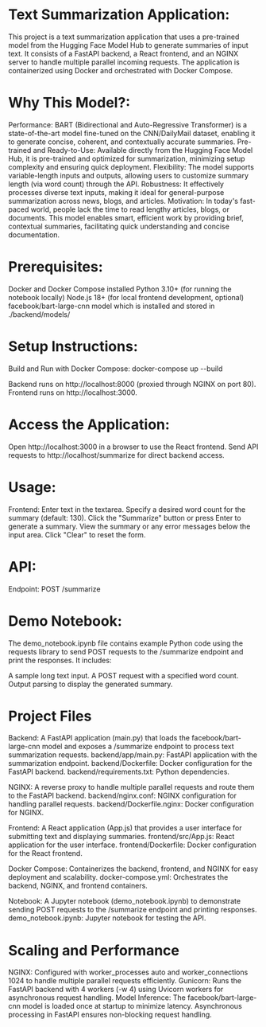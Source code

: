 # Text Summarization Application:
This project is a text summarization application that uses a pre-trained model from the Hugging Face Model Hub to generate summaries of input text. It consists of a FastAPI backend, a React frontend, and an NGINX server to handle multiple parallel incoming requests. The application is containerized using Docker and orchestrated with Docker Compose.

# Why This Model?:
Performance: BART (Bidirectional and Auto-Regressive Transformer) is a state-of-the-art model fine-tuned on the CNN/DailyMail dataset, enabling it to generate concise, coherent, and contextually accurate summaries.
Pre-trained and Ready-to-Use: Available directly from the Hugging Face Model Hub, it is pre-trained and optimized for summarization, minimizing setup complexity and ensuring quick deployment.
Flexibility: The model supports variable-length inputs and outputs, allowing users to customize summary length (via word count) through the API.
Robustness: It effectively processes diverse text inputs, making it ideal for general-purpose summarization across news, blogs, and articles.
Motivation: In today's fast-paced world, people lack the time to read lengthy articles, blogs, or documents. This model enables smart, efficient work by providing brief, contextual summaries, facilitating quick understanding and concise documentation.

# Prerequisites:
Docker and Docker Compose installed
Python 3.10+ (for running the notebook locally)
Node.js 18+ (for local frontend development, optional)
facebook/bart-large-cnn model which is installed and stored in ./backend/models/

# Setup Instructions:
Build and Run with Docker Compose: docker-compose up --build

Backend runs on http://localhost:8000 (proxied through NGINX on port 80).
Frontend runs on http://localhost:3000.

# Access the Application:
Open http://localhost:3000 in a browser to use the React frontend.
Send API requests to http://localhost/summarize for direct backend access.

# Usage:
Frontend:
Enter text in the textarea.
Specify a desired word count for the summary (default: 130).
Click the "Summarize" button or press Enter to generate a summary.
View the summary or any error messages below the input area.
Click "Clear" to reset the form.

# API:
Endpoint: POST /summarize

# Demo Notebook: 
The demo_notebook.ipynb file contains example Python code using the requests library to send POST requests to the /summarize endpoint and print the responses. It includes:

A sample long text input.
A POST request with a specified word count.
Output parsing to display the generated summary.

# Project Files

Backend: A FastAPI application (main.py) that loads the facebook/bart-large-cnn model and exposes a /summarize endpoint to process text summarization requests.
backend/app/main.py: FastAPI application with the summarization endpoint.
backend/Dockerfile: Docker configuration for the FastAPI backend.
backend/requirements.txt: Python dependencies.

NGINX: A reverse proxy to handle multiple parallel requests and route them to the FastAPI backend.
backend/nginx.conf: NGINX configuration for handling parallel requests.
backend/Dockerfile.nginx: Docker configuration for NGINX.

Frontend: A React application (App.js) that provides a user interface for submitting text and displaying summaries.
frontend/src/App.js: React application for the user interface.
frontend/Dockerfile: Docker configuration for the React frontend.

Docker Compose: Containerizes the backend, frontend, and NGINX for easy deployment and scalability.
docker-compose.yml: Orchestrates the backend, NGINX, and frontend containers.

Notebook: A Jupyter notebook (demo_notebook.ipynb) to demonstrate sending POST requests to the /summarize endpoint and printing responses.
demo_notebook.ipynb: Jupyter notebook for testing the API.


# Scaling and Performance
NGINX: Configured with worker_processes auto and worker_connections 1024 to handle multiple parallel requests efficiently.
Gunicorn: Runs the FastAPI backend with 4 workers (-w 4) using Uvicorn workers for asynchronous request handling.
Model Inference: The facebook/bart-large-cnn model is loaded once at startup to minimize latency. Asynchronous processing in FastAPI ensures non-blocking request handling.